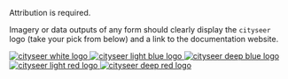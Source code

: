 Attribution is required.

Imagery or data outputs of any form should clearly display the `cityseer` logo (take your pick from below) and a link to the documentation website.

<a href="/logos/cityseer_logo_white.png">
<img src="/logos/cityseer_logo_white.png" alt="cityseer white logo" class="centre" style="max-width:500px;">
</a>

<a href="/logos/cityseer_logo_light_blue.png">
<img src="/logos/cityseer_logo_light_blue.png" alt="cityseer light blue logo" class="centre" style="max-width:500px;">
</a>

<a href="/logos/cityseer_logo_deep_blue.png">
<img src="/logos/cityseer_logo_deep_blue.png" alt="cityseer deep blue logo" class="centre" style="max-width:500px;">
</a>

<a href="/logos/cityseer_logo_light_red.png">
<img src="/logos/cityseer_logo_light_red.png" alt="cityseer light red logo" class="centre" style="max-width:500px;">
</a>

<a href="/logos/cityseer_logo_deep_red.png">
<img src="/logos/cityseer_logo_deep_red.png" alt="cityseer deep red logo" class="centre" style="max-width:500px;">
</a>